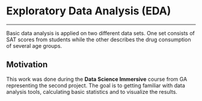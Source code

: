 # Exploratory Data Analysis (EDA)
---
Basic data analysis is applied on two different data sets. One set consists of SAT scores from students while the other describes the drug consumption of several age groups.

## Motivation
This work was done during the **Data Science Immersive** course from GA representing the second project. The goal is to getting familiar with data analysis tools, calculating basic statistics and to visualize the results. 